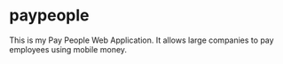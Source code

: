 paypeople
=========

This is my Pay People Web Application. It allows large companies to pay employees using mobile money. 
